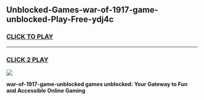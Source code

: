
## Unblocked-Games-war-of-1917-game-unblocked-Play-Free-ydj4c
<h3>
<a href="https://premium76.site?title=war-of-1917-game-unblocked&ref=18A">CLICK TO PLAY</a></h3>
<hr>

<h3>
<a href="https://premium76.site?title=war-of-1917-game-unblocked&ref=18A">CLICK 2 PLAY</a>
  
</h3>

<a href="https://premium76.site?title=war-of-1917-game-unblocked&ref=18A"><img src="https://clearcache.store/games.png"></a>


**war-of-1917-game-unblocked games unblocked: Your Gateway to Fun and Accessible Online Gaming**

